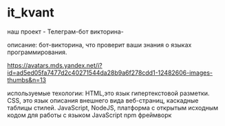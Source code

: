 # it_kvant
наш проект   - Телеграм-бот викторина-

описание: бот-викторина, что проверит ваши знания о языках программирования.


https://avatars.mds.yandex.net/i?id=ad5ed05fa7477d2c40271544da28b9a6f278cdd1-12482606-images-thumbs&n=13











используемые техологии: 
HTML,это язык гипертекстовой разметки.
CSS, это язык описания внешнего вида веб-страниц, каскадные таблицы стилей.
JavaScript,
NodeJS, платформа с открытым исходным кодом для работы с языком JavaScript
npm
фреймворк

